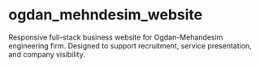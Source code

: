 # ogdan_mehndesim_website
 Responsive full-stack business website for Ogdan-Mehandesim engineering firm. Designed to support recruitment, service presentation, and company visibility.
